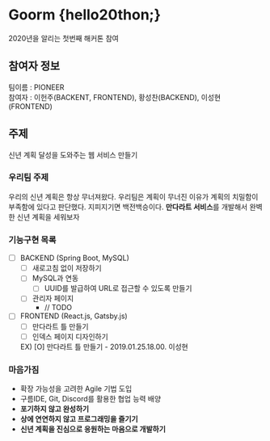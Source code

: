 # Goorm {hello20thon;}
2020년을 알리는 첫번째 해커톤 참여

## 참여자 정보
팀이름 : PIONEER    
참여자 : 이헌주(BACKENT, FRONTEND), 황성찬(BACKEND), 이성현(FRONTEND)

## 주제
신년 계획 달성을 도와주는 웹 서비스 만들기

### 우리팀 주제
우리의 신년 계획은 항상 무너져왔다. 우리팀은 계획이 무너진 이유가 계획의 치밀함이 부족함에 있다고 판단했다. 지피지기면 백전백승이다. **만다라트 서비스**를 개발해서 완벽한 신년 계획을 세워보자

### 기능구현 목록
* [ ] BACKEND (Spring Boot, MySQL)
  * [ ] 새로고침 없이 저장하기
  * [ ] MySQL과 연동
    * [ ] UUID를 발급하여 URL로 접근할 수 있도록 만들기
  * [ ] 관리자 페이지
    * // TODO
* [ ] FRONTEND (React.js, Gatsby.js)
  * [ ] 만다라트 틀 만들기
  * [ ] 인덱스 페이지 디자인하기
  
  EX) [O] 만다라트 틀 만들기 - 2019.01.25.18.00. 이성현
  
### 마음가짐
  * 확장 가능성을 고려한 Agile 기법 도입
  * 구름IDE, Git, Discord를 활용한 협업 능력 배양 
  * **포기하지 않고 완성하기**
  * **상에 연연하지 않고 프로그래밍을 즐기기**
  * **신년 계획을 진심으로 응원하는 마음으로 개발하기**
